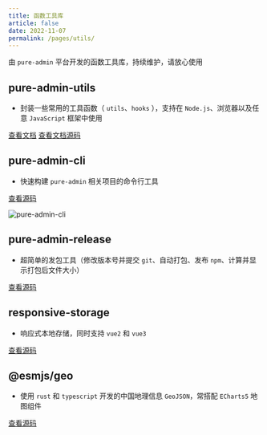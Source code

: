 ```yaml
---
title: 函数工具库
article: false
date: 2022-11-07
permalink: /pages/utils/
---
```


由 `pure-admin` 平台开发的函数工具库，持续维护，请放心使用

## pure-admin-utils

- 封装一些常用的工具函数（ `utils`、`hooks` ），支持在 `Node.js`、浏览器以及任意 `JavaScript` 框架中使用

[查看文档](https://pure-admin-utils.netlify.app) [查看文档源码](https://github.com/pure-admin/pure-admin-utils-docs)

## pure-admin-cli

- 快速构建 `pure-admin` 相关项目的命令行工具

[查看源码](https://github.com/pure-admin/pure-admin-cli)

![pure-admin-cli](~@alias/img/max/pure-admin-cli.gif)

## pure-admin-release

- 超简单的发包工具（修改版本号并提交 `git`、自动打包、发布 `npm`、计算并显示打包后文件大小）

[查看源码](https://github.com/pure-admin/pure-admin-release)

## responsive-storage

- 响应式本地存储，同时支持 `vue2` 和 `vue3`

[查看源码](https://github.com/xiaoxian521/responsive-storage)

## @esmjs/geo

- 使用 `rust` 和 `typescript` 开发的中国地理信息 `GeoJSON`，常搭配 `ECharts5` 地图组件

[查看源码](https://github.com/esmjs/geo)

